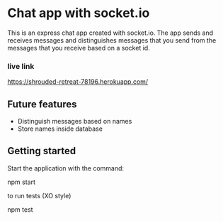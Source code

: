 # Chat app with socket.io

This is an express chat app created with socket.io.
The app sends and receives messages and distinguishes messages that you send from the messages that you receive based on a socket id.
### live link
https://shrouded-retreat-78196.herokuapp.com/

## Future features

- Distinguish messages based on names
- Store names inside database

## Getting started

 Start the application with the command:

  npm start

 to run tests (XO style)

  npm test
